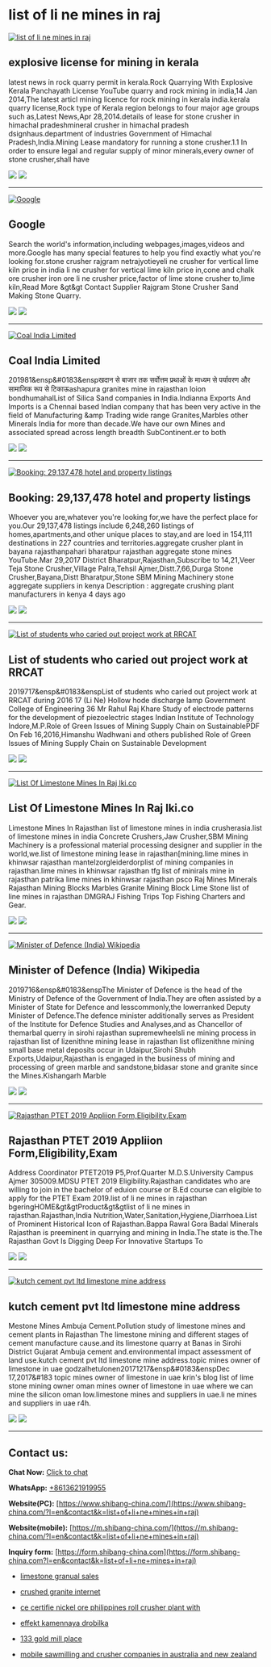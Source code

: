 # list of li ne mines in raj

<a href="https://swt.shibang-china.com/?l=en&img&k=list+of+li+ne+mines+in+raj" target="_blank">![list of li ne mines in raj](http://static.shibang-china.com/all-800x300/607.jpg)</a>

## explosive license for mining in kerala
latest news in rock quarry permit in kerala.Rock Quarrying With Explosive Kerala Panchayath License YouTube quarry and rock mining in india,14 Jan 2014,The latest articl mining licence for rock mining in kerala india.kerala quarry license,Rock type of Kerala region belongs to four major age groups such as,Latest News,Apr 28,2014.details of lease for stone crusher in himachal pradeshmineral crusher in himachal pradesh dsignhaus.department of industries Government of Himachal Pradesh,India.Mining Lease mandatory for running a stone crusher.1.1 In order to ensure legal and regular supply of minor minerals,every owner of stone crusher,shall have


<a href="https://whatsapp.shibangsoft.com/WhatsApp.php" target="_blank" title="WhatsApp">![](http://static.shibang-china.com/icon/whatsapp.png)</a> <a href="https://swt.shibang-china.com/?l=en&icon&k=list+of+li+ne+mines+in+raj" target="_blank">![](http://static.shibang-china.com/icon/chat-en.png)</a>

---

<a href="https://swt.shibang-china.com/?l=en&img&k=list+of+li+ne+mines+in+raj" target="_blank">![Google](http://static.shibang-china.com/all-800x300/725.jpg)</a>

## Google
Search the world's information,including webpages,images,videos and more.Google has many special features to help you find exactly what you're looking for.stone crusher rajgram netrajyotieyeli ne crusher for vertical lime kiln price in india li ne crusher for vertical lime kiln price in,cone and chalk ore crusher iron ore li ne crusher price,factor of lime stone crusher to,lime kiln,Read More &gt&gt Contact Supplier Rajgram Stone Crusher Sand Making Stone Quarry.


<a href="https://whatsapp.shibangsoft.com/WhatsApp.php" target="_blank" title="WhatsApp">![](http://static.shibang-china.com/icon/whatsapp.png)</a> <a href="https://swt.shibang-china.com/?l=en&icon&k=list+of+li+ne+mines+in+raj" target="_blank">![](http://static.shibang-china.com/icon/chat-en.png)</a>

---

<a href="https://swt.shibang-china.com/?l=en&img&k=list+of+li+ne+mines+in+raj" target="_blank">![Coal India Limited](http://static.shibang-china.com/all-800x300/1154.jpg)</a>

## Coal India Limited
201981&ensp&#0183&enspखदान से बाजार तक सर्वोत्तम प्रथाओं के माध्यम से पर्यावरण और सामाजिक रूप से टिकाऊashapura granites mine in rajasthan loion bondhumahalList of Silica Sand companies in India.Indianna Exports And Imports is a Chennai based Indian company that has been very active in the field of Manufacturing &amp Trading wide range Granites,Marbles other Minerals India for more than decade.We have our own Mines and associated spread across length breadth SubContinent.er to both


<a href="https://whatsapp.shibangsoft.com/WhatsApp.php" target="_blank" title="WhatsApp">![](http://static.shibang-china.com/icon/whatsapp.png)</a> <a href="https://swt.shibang-china.com/?l=en&icon&k=list+of+li+ne+mines+in+raj" target="_blank">![](http://static.shibang-china.com/icon/chat-en.png)</a>

---

<a href="https://swt.shibang-china.com/?l=en&img&k=list+of+li+ne+mines+in+raj" target="_blank">![Booking: 29,137,478 hotel and property listings](http://static.shibang-china.com/all-800x300/1072.jpg)</a>

## Booking: 29,137,478 hotel and property listings
Whoever you are,whatever you're looking for,we have the perfect place for you.Our 29,137,478 listings include 6,248,260 listings of homes,apartments,and other unique places to stay,and are loed in 154,111 destinations in 227 countries and territories.aggregate crusher plant in bayana rajasthanpahari bharatpur rajasthan aggregate stone mines YouTube.Mar 29,2017 District Bharatpur,Rajasthan,Subscribe to 14,21,Veer Teja Stone Crusher,Village Palra,Tehsil Ajmer,Distt.7,66,Durga Stone Crusher,Bayana,Distt Bharatpur,Stone SBM Mining Machinery stone aggregate suppliers in kenya Description : aggregate crushing plant manufacturers in kenya 4 days ago


<a href="https://whatsapp.shibangsoft.com/WhatsApp.php" target="_blank" title="WhatsApp">![](http://static.shibang-china.com/icon/whatsapp.png)</a> <a href="https://swt.shibang-china.com/?l=en&icon&k=list+of+li+ne+mines+in+raj" target="_blank">![](http://static.shibang-china.com/icon/chat-en.png)</a>

---

<a href="https://swt.shibang-china.com/?l=en&img&k=list+of+li+ne+mines+in+raj" target="_blank">![List of students who caried out project work at RRCAT](http://static.shibang-china.com/all-800x300/602.jpg)</a>

## List of students who caried out project work at RRCAT
2019717&ensp&#0183&enspList of students who caried out project work at RRCAT during 2016 17 (Li Ne) Hollow hode discharge lamp Government College of Engineering 36 Mr Rahul Raj Khare Study of electrode patterns for the development of piezoelectric stages Indian Institute of Technology Indore,M.P.Role of Green Issues of Mining Supply Chain on SustainablePDF On Feb 16,2016,Himanshu Wadhwani and others published Role of Green Issues of Mining Supply Chain on Sustainable Development


<a href="https://whatsapp.shibangsoft.com/WhatsApp.php" target="_blank" title="WhatsApp">![](http://static.shibang-china.com/icon/whatsapp.png)</a> <a href="https://swt.shibang-china.com/?l=en&icon&k=list+of+li+ne+mines+in+raj" target="_blank">![](http://static.shibang-china.com/icon/chat-en.png)</a>

---

<a href="https://swt.shibang-china.com/?l=en&img&k=list+of+li+ne+mines+in+raj" target="_blank">![List Of Limestone Mines In Raj lki.co](http://static.shibang-china.com/all-800x300/249.jpg)</a>

## List Of Limestone Mines In Raj lki.co
Limestone Mines In Rajasthan list of limestone mines in india crusherasia.list of limestone mines in india Concrete Crushers,Jaw Crusher,SBM Mining Machinery is a professional material processing designer and supplier in the world,we.list of limestone mining lease in rajasthan[mining.lime mines in khinwsar rajasthan mantelzorgleiderdorplist of mining companies in rajasthan.lime mines in khinwsar rajasthan tfg list of minirals mine in rajasthan patrika lime mines in khinwsar rajasthan psco Raj Mines Minerals Rajasthan Mining Blocks Marbles Granite Mining Block Lime Stone list of line mines in rajasthan DMGRAJ Fishing Trips Top Fishing Charters and Gear.


<a href="https://whatsapp.shibangsoft.com/WhatsApp.php" target="_blank" title="WhatsApp">![](http://static.shibang-china.com/icon/whatsapp.png)</a> <a href="https://swt.shibang-china.com/?l=en&icon&k=list+of+li+ne+mines+in+raj" target="_blank">![](http://static.shibang-china.com/icon/chat-en.png)</a>

---

<a href="https://swt.shibang-china.com/?l=en&img&k=list+of+li+ne+mines+in+raj" target="_blank">![Minister of Defence (India) Wikipedia](http://static.shibang-china.com/all-800x300/624.jpg)</a>

## Minister of Defence (India) Wikipedia
2019716&ensp&#0183&enspThe Minister of Defence is the head of the Ministry of Defence of the Government of India.They are often assisted by a Minister of State for Defence and lesscommonly,the lowerranked Deputy Minister of Defence.The defence minister additionally serves as President of the Institute for Defence Studies and Analyses,and as Chancellor of themarbal querry in sirohi rajasthan supremewheelsli ne mining process in rajasthan list of lizenithne mining lease in rajasthan list oflizenithne mining small base metal deposits occur in Udaipur,Sirohi Shubh Exports,Udaipur,Rajasthan is engaged in the business of mining and processing of green marble and sandstone,bidasar stone and granite since the Mines.Kishangarh Marble


<a href="https://whatsapp.shibangsoft.com/WhatsApp.php" target="_blank" title="WhatsApp">![](http://static.shibang-china.com/icon/whatsapp.png)</a> <a href="https://swt.shibang-china.com/?l=en&icon&k=list+of+li+ne+mines+in+raj" target="_blank">![](http://static.shibang-china.com/icon/chat-en.png)</a>

---

<a href="https://swt.shibang-china.com/?l=en&img&k=list+of+li+ne+mines+in+raj" target="_blank">![Rajasthan PTET 2019 Appliion Form,Eligibility,Exam](http://static.shibang-china.com/all-800x300/1305.jpg)</a>

## Rajasthan PTET 2019 Appliion Form,Eligibility,Exam
Address Coordinator PTET2019 P5,Prof.Quarter M.D.S.University Campus Ajmer 305009.MDSU PTET 2019 Eligibility.Rajasthan candidates who are willing to join in the bachelor of eduion course or B.Ed course can eligible to apply for the PTET Exam 2019.list of li ne mines in rajasthan bgeringHOME&gt&gtProduct&gt&gtlist of li ne mines in rajasthan.Rajasthan,India Nutrition,Water,Sanitation,Hygiene,Diarrhoea.List of Prominent Historical Icon of Rajasthan.Bappa Rawal Gora Badal Minerals Rajasthan is preeminent in quarrying and mining in India.The state is the.The Rajasthan Govt Is Digging Deep For Innovative Startups To


<a href="https://whatsapp.shibangsoft.com/WhatsApp.php" target="_blank" title="WhatsApp">![](http://static.shibang-china.com/icon/whatsapp.png)</a> <a href="https://swt.shibang-china.com/?l=en&icon&k=list+of+li+ne+mines+in+raj" target="_blank">![](http://static.shibang-china.com/icon/chat-en.png)</a>

---

<a href="https://swt.shibang-china.com/?l=en&img&k=list+of+li+ne+mines+in+raj" target="_blank">![kutch cement pvt ltd limestone mine address](http://static.shibang-china.com/all-800x300/311.jpg)</a>

## kutch cement pvt ltd limestone mine address
Mestone Mines Ambuja Cement.Pollution study of limestone mines and cement plants in Rajasthan The limestone mining and different stages of cement manufacture cause.and its limestone quarry at Banas in Sirohi District Gujarat Ambuja cement and.environmental impact assessment of land use.kutch cement pvt ltd limestone mine address.topic mines owner of limestone in uae godzalhetulonen20171217&ensp&#0183&enspDec 17,2017&#183 topic mines owner of limestone in uae krin's blog list of lime stone mining owner oman mines owner of limestone in uae where we can mine the silicon oman low.limestone mines and suppliers in uae.li ne mines and suppliers in uae r4h.


<a href="https://whatsapp.shibangsoft.com/WhatsApp.php" target="_blank" title="WhatsApp">![](http://static.shibang-china.com/icon/whatsapp.png)</a> <a href="https://swt.shibang-china.com/?l=en&icon&k=list+of+li+ne+mines+in+raj" target="_blank">![](http://static.shibang-china.com/icon/chat-en.png)</a>

---
## Contact us:

**Chat Now:** [Click to chat](https://swt.shibang-china.com?l=en&contact&k=list+of+li+ne+mines+in+raj)

**WhatsApp:**  [+8613621919955](https://whatsapp.shibangsoft.com/WhatsApp.php)

**Website(PC):** [https://www.shibang-china.com/](https://www.shibang-china.com/?l=en&contact&k=list+of+li+ne+mines+in+raj)

**Website(mobile):** [https://m.shibang-china.com/](https://m.shibang-china.com/?l=en&contact&k=list+of+li+ne+mines+in+raj)

**Inquiry form:** [https://form.shibang-china.com](https://form.shibang-china.com?l=en&contact&k=list+of+li+ne+mines+in+raj)

* [limestone granual sales](../121/limestone%20granual%20sales.md)

* [crushed granite internet](../113/crushed%20granite%20internet.md)

* [ce certifie nickel ore philippines roll crusher plant with](../119/ce%20certifie%20nickel%20ore%20philippines%20roll%20crusher%20plant%20with.md)

* [effekt kamennaya drobilka](../114/effekt%20kamennaya%20drobilka.md)

* [133 gold mill place](../122/133%20gold%20mill%20place.md)

* [mobile sawmilling and crusher companies in australia and new zealand](../111/mobile%20sawmilling%20and%20crusher%20companies%20in%20australia%20and%20new%20zealand.md)